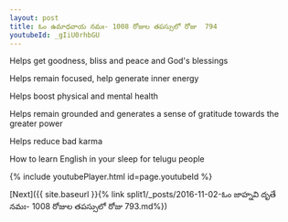```yaml
---
layout: post
title: ఓం ఉమాధవాయ నమః- 1008 రోజుల తపస్సులో రోజు  794
youtubeId: _gIiU0rhbGU
---
```

 
 
Helps get goodness, bliss and peace and God's blessings
 
Helps remain focused, help generate inner energy 
 
Helps boost physical and mental health 
 
Helps remain grounded and generates a sense of gratitude towards the greater power 
 
Helps reduce bad karma
 
How to learn English in your sleep for telugu people
 
 
 
 


{% include youtubePlayer.html id=page.youtubeId %}
 
[Next]({{ site.baseurl }}{% link split1/_posts/2016-11-02-ఓం జాహ్నవి దృతే నమః- 1008 రోజుల తపస్సులో రోజు  793.md%})
 
